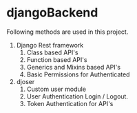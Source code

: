 # djangoBackend

Following methods are used in this project.

1. Django Rest framework 
   1. Class based API's
   2. Function based API's
   3. Generics and Mixins based API's 
   4. Basic Permissions for Authenticated
2. djoser 
   1. Custom user module
   2. User Authentication Login / Logout.
   3. Token Authentication for API's
